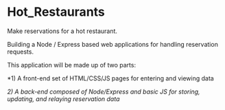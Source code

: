 # Hot_Restaurants
Make reservations for a hot restaurant.

Building a Node / Express based web applications for handling reservation requests. 

This application will be made up of two parts: 
  
  *1) A front-end set of HTML/CSS/JS pages for entering and viewing data
  
  *2) A back-end composed of Node/Express and basic JS for storing, updating, and relaying reservation data*
